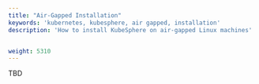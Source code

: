 ```yaml
---
title: "Air-Gapped Installation"
keywords: 'kubernetes, kubesphere, air gapped, installation'
description: 'How to install KubeSphere on air-gapped Linux machines'


weight: 5310
---
```


TBD
